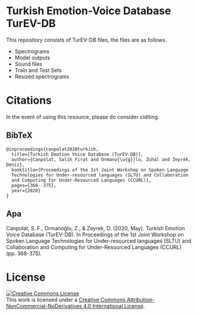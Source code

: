# Turkish Emotion-Voice Database TurEV-DB

This repository consists of TurEV-DB files, the files are as follows.
* Spectrograms
* Model outputs
* Sound files
* Train and Test Sets
* Resized spectrograms

# Citations
In the event of using this resource, please do consider ciditing.

## BibTeX
    @inproceedings{canpolat2020turkish,
      title={Turkish Emotion Voice Database (TurEV-DB)},
      author={Canpolat, Salih Firat and Ormano{\u{g}}lu, Zuhal and Zeyrek, Deniz},
      booktitle={Proceedings of the 1st Joint Workshop on Spoken Language
      Technologies for Under-resourced languages (SLTU) and Collaboration
      and Computing for Under-Resourced Languages (CCURL)},
      pages={368--375},
      year={2020}
    }

## Apa
Canpolat, S. F., Ormanoğlu, Z., & Zeyrek, D. (2020, May). Turkish Emotion Voice Database (TurEV-DB). In Proceedings of the 1st Joint Workshop on Spoken Language Technologies for Under-resourced languages (SLTU) and Collaboration and Computing for Under-Resourced Languages (CCURL) (pp. 368-375).

# License
<a rel="license" href="http://creativecommons.org/licenses/by-nc-nd/4.0/"><img alt="Creative Commons License" style="border-width:0" src="https://i.creativecommons.org/l/by-nc-nd/4.0/88x31.png" /></a><br />This work is licensed under a <a rel="license" href="http://creativecommons.org/licenses/by-nc-nd/4.0/">Creative Commons Attribution-NonCommercial-NoDerivatives 4.0 International License</a>.

